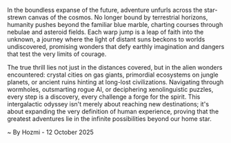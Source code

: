
In the boundless expanse of the future, adventure unfurls across the star-strewn canvas of the cosmos. No longer bound by terrestrial horizons, humanity pushes beyond the familiar blue marble, charting courses through nebulae and asteroid fields. Each warp jump is a leap of faith into the unknown, a journey where the light of distant suns beckons to worlds undiscovered, promising wonders that defy earthly imagination and dangers that test the very limits of courage.

The true thrill lies not just in the distances covered, but in the alien wonders encountered: crystal cities on gas giants, primordial ecosystems on jungle planets, or ancient ruins hinting at long-lost civilizations. Navigating through wormholes, outsmarting rogue AI, or deciphering xenolinguistic puzzles, every step is a discovery, every challenge a forge for the spirit. This intergalactic odyssey isn't merely about reaching new destinations; it's about expanding the very definition of human experience, proving that the greatest adventures lie in the infinite possibilities beyond our home star.

~ By Hozmi - 12 October 2025

